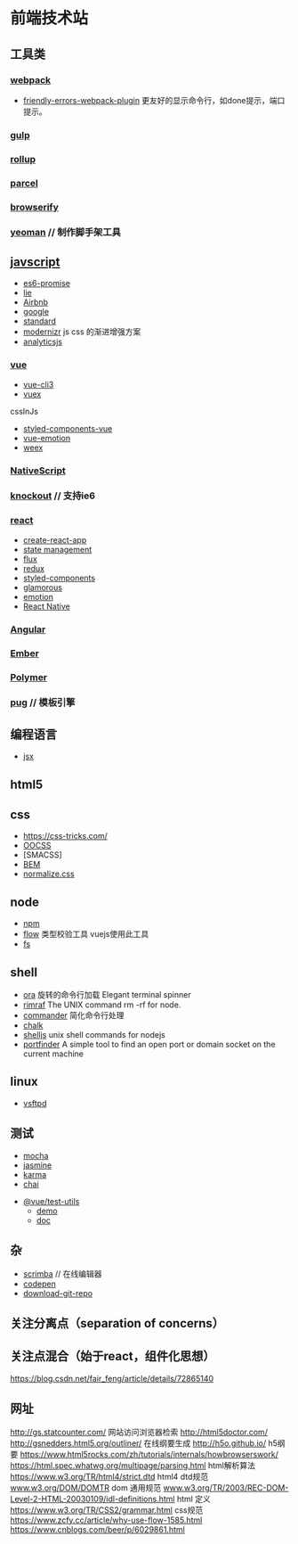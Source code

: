 # 前端技术站

## 工具类

### [webpack](https://www.webpackjs.com/)
 - [friendly-errors-webpack-plugin](https://www.npmjs.com/package/friendly-errors-webpack-plugin) 更友好的显示命令行，如done提示，端口提示。
### [gulp](https://www.gulpjs.com.cn/)
### [rollup]( https://www.rollupjs.com/guide/zh#introduction)
### [parcel](http://www.css88.com/doc/parcel/getting_started.html)
### [browserify](http://browserify.org/)
### [yeoman](http://yeoman.io/) // 制作脚手架工具

## [javscript](https://developer.mozilla.org/zh-CN/docs/Web/JavaScript)

- [es6-promise](https://github.com/stefanpenner/es6-promise)
- [lie](https://github.com/calvinmetcalf/lie)
- [Airbnb](https://github.com/airbnb/javascript)
- [google](https://google.github.io/styleguide/jsguide.html)
- [standard](https://github.com/standard/standard)
- [modernizr](https://modernizr.com/) js css 的渐进增强方案
- [analyticsjs](https://developers.google.cn/analytics/devguides/collection/analyticsjs/?hl=zh-cn)
### [vue](https://cn.vuejs.org/)

- [vue-cli3](https://cli.vuejs.org/)
- [vuex](https://vuex.vuejs.org/)

 cssInJs

- [styled-components-vue](https://github.com/styled-components/styled-components)
- [vue-emotion](https://github.com/egoist/vue-emotion)
- [weex](https://weex.apache.org/)

### [NativeScript](https://www.nativescript.org/)

### [knockout](https://knockoutjs.com/) // 支持ie6

### [react](https://reactjs.org/)
- [create-react-app](https://github.com/facebook/create-react-app)
- [state management]()
- [flux](https://facebook.github.io/flux/docs/overview.html)
- [redux](http://www.redux.org.cn/)
- [styled-components](https://github.com/styled-components/styled-components)
- [glamorous](https://github.com/paypal/glamorous)
- [emotion](https://github.com/emotion-js/emotion)
- [React Native](https://facebook.github.io/react-native/)

### [Angular](https://angularjs.org/)
### [Ember](https://www.emberjs.com/)
### [Polymer](https://polymer-zh.cn/)
### [pug](https://pug.bootcss.com/api/getting-started.html) // 模板引擎

## 编程语言

 - [jsx](https://facebook.github.io/jsx/)
 
## html5

## css

- https://css-tricks.com/
- [OOCSS]()
- [SMACSS]
- [BEM]()
- [normalize.css](https://necolas.github.io/normalize.css/)

## node

- [npm](https://www.npmjs.com/)
- [flow](https://github.com/facebook/flow) 类型校验工具 vuejs使用此工具
- [fs](http://nodejs.cn/api/fs.html)
    
## shell

- [ora](https://www.npmjs.com/package/ora) 旋转的命令行加载 Elegant terminal spinner
- [rimraf](https://www.npmjs.com/package/rimraf) The UNIX command rm -rf for node.
- [commander](https://www.npmjs.com/package/commander) 简化命令行处理
- [chalk](https://github.com/chalk/chalk)
- [shelljs](https://www.npmjs.com/package/shelljs) unix shell commands for nodejs
- [portfinder](https://www.npmjs.com/package/portfinder) A simple tool to find an open port or domain socket on the current machine

## linux

- [vsftpd]()

## 测试

- [mocha](https://mochajs.org/)
- [jasmine](https://jasmine.github.io/index.html)
- [karma](http://karma-runner.github.io/)
- [chai](http://www.chaijs.com/)
* [@vue/test-utils](https://www.npmjs.com/package/@vue/test-utils)
    - [demo](https://github.com/vuejs/vue-test-utils-mocha-webpack-example)
    - [doc](https://vue-test-utils.vuejs.org/zh/guides/#%E8%B5%B7%E6%AD%A5)
        
## 杂
- [scrimba](https://scrimba.com) // 在线编辑器
- [codepen](https://codepen.io/)
- [download-git-repo](https://www.npmjs.com/package/download-git-repo) 

## 关注分离点（separation of concerns）

## 关注点混合（始于react，组件化思想）


https://blog.csdn.net/fair_feng/article/details/72865140

## 网址

http://gs.statcounter.com/ 网站访问浏览器检索
http://html5doctor.com/
http://gsnedders.html5.org/outliner/ 在线纲要生成
http://h5o.github.io/ h5纲要
https://www.html5rocks.com/zh/tutorials/internals/howbrowserswork/
https://html.spec.whatwg.org/multipage/parsing.html html解析算法
https://www.w3.org/TR/html4/strict.dtd html4 dtd规范
www.w3.org/DOM/DOMTR dom 通用规范
www.w3.org/TR/2003/REC-DOM-Level-2-HTML-20030109/idl-definitions.html html 定义
https://www.w3.org/TR/CSS2/grammar.html css规范
https://www.zcfy.cc/article/why-use-flow-1585.html 
https://www.cnblogs.com/beer/p/6029861.html
